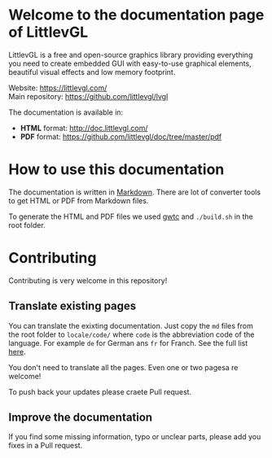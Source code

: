 # Welcome to the documentation page of LittlevGL

LittlevGL is a free and open-source graphics library providing everything you need to create embedded GUI with easy-to-use graphical elements, beautiful visual effects and low memory footprint.

Website: https://littlevgl.com/   
Main repository: https://github.com/littlevgl/lvgl  

The documentation is available in:
- **HTML** format: http://doc.littlevgl.com/
- **PDF** format: https://github.com/littlevgl/doc/tree/master/pdf

# How to use this documentation

The documentation is written in [Markdown](https://en.wikipedia.org/wiki/Markdown). There are lot of converter tools to get HTML or PDF from Markdown files. 

To generate the HTML and PDF files we used [gwtc](https://github.com/yakivmospan/github-wikito-converter) and `./build.sh` in the root folder.

# Contributing 

Contributing is very welcome in this repository! 

## Translate existing pages
You can translate the exixting documentation. Just copy the `md` files from the root folder to `locale/code/` where `code` is the abbreviation code of the language. For example `de` for German ans `fr` for Franch. See the full list [here](https://www.loc.gov/standards/iso639-2/php/code_list.php). 

You don't need to translate all the pages. Even one or two pagesa re welcome!

To push back your updates please craete Pull request.

## Improve the documentation
If you find some missing information, typo or unclear parts, please add you fixes in a Pull request.

